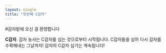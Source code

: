 ```yaml
---
layout: single
title: "첫번째 C감자"
---
```

#감자밭에 오신 걸 환영합니다

**C감자**. 감자 농사는 C감자를 심는 것으로부터 시작됩니다. 
C감자들을 심어 다시 감자를 수확해내는 그날까지!
감자의 C감자 심기는 계속됩니다!
